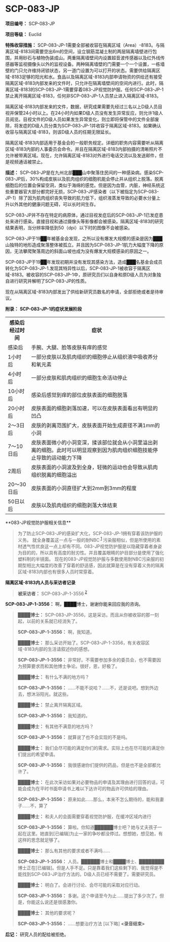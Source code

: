 # SCP-083-JP
**项目编号：** SCP-083-JP

**项目等级：** Euclid

**特殊收容措施：** SCP-083-JP-1需要全部被收容在隔离区域（Area）-8183。与隔离区域-8183间需要空出6m的空间，设立钢筋混凝土制的两层隔离墙壁进行包围，并用砂石与植物伪装成山。两重隔离墙壁间内设置超音波传感器以及红外线传感器等监视摄像头以外的监视设备。两种隔离墙壁的门需要一个一个设置，一栋墙壁的门只允许维持闭锁状态，另一道门设置为可以打开的状态。需要供给隔离区域-8183足够的阳光和水。食品以及隔离区域-8183内部申请物资的供给还有接受隔离区域-8183内部发来的文件时，只允许在隔离墙壁间的空间内进行。此时，隔离区域-8183的SCP-083-JP-1需要穿着083-JP视觉防护服。任何SCP-083-JP-1禁止离开隔离区域-8183，任何非SCP-083-JP-1人员禁止进入隔离区域-8183。

隔离区域-8183内部发来的文件，数据，研究成果需要先经过三名以上D级人员目视并保管24小时以上。在24小时内如果D级人员没有发生异常反应，则允许1级人员阅览。目视文件的D级人员如果发生异常变化，则立即将保管中的文件全部废除，将发症的D级人员分类为SCP-083-JP-1并收容于隔离区域-8183。如果确认收容与隔离区域-8183，则该D级人员的任期无限延长。

隔离区域-8183内部适用于基金会的一般职务规定。详细的职务内容需要听从隔离区域-8183内部的人事委员会命令。并且在隔离区域-8183内部拍摄的清晰照片不允许被带离区域。现在，允许隔离区域-8183对外进行电话交流以及发送邮件，但是视频通话被禁止。

**描述：** SCP-083-JP是在九州北部███山中聚落住民间的一种感染病。感染SCP-083-JP后，30%构成皮肤以及肌肉组织的细胞机能会停止并从组织上脱落。脱离细胞后的位置会保留空洞，类似于海绵的感觉。但是因为血管，内脏，神经系统这些重要器官大部分都完好无损，SCP-083-JP感染者（以下被指定为SCP-083-JP-1）除了因为肌肉组织丧失导致的肌力低下，组织液蒸发导致的必要水分量上升以外其他的健康问题无碍，可以长时间生存。

SCP-083-JP并不存在特定的病原体，通过目视发症后的SCP-083-JP-1已发症患处来进行感染。直接目视和通过摄像头等影像都会被感染。隔离区域-8183的研究结果表明，当分辨率降低到50（dpi）以下时的图像不会被感染。

SCP-083-JP于19██年被基金会发现，之所以没有爆发大规模的感染是因为███山独特的地形造成聚落整体被孤立。并且因为SCP-083-JP-1肌力大幅度下降的原因，无法攀爬聚落周边的斜面山坡也成为没有爆发大规模感染的原因之一。

SCP-083-JP于19██年发现初期并没有发现其感染方法，造成███名基金会成员转化为SCP-083-JP-1.发现其特异性以后，SCP-083-JP-1被收容于隔离区域-8183。被收容的SCP-083-JP-1中，原研究员们以自身和原D级人员为对象独自进行研究并解明了SCP-083-JP的性质。

现在从隔离区域-8183内部发出了供给新研究员数名的申请，全部拒绝或者是待审议。

**附录：** 
**SCP-083-JP-1的症状发展阶段** 
<table class='wiki-content-table'>
 <tr>
  <th colspan='1' rowspan='1'>&#24863;&#26579;&#21518;&#32463;&#36807;&#26102;&#38388;</th>
  <th colspan='1' rowspan='1'>&#30151;&#29366;</th>
 </tr>
 <tr>
  <td colspan='1' rowspan='1'>&#24863;&#26579;&#21518;</td>
  <td colspan='1' rowspan='1'>&#25163;&#33109;&#12289;&#22823;&#33151;&#12289;&#33080;&#31561;&#30382;&#32932;&#26377;&#30162;&#30340;&#24863;&#35273;</td>
 </tr>
 <tr>
  <td colspan='1' rowspan='1'>1&#23567;&#26102;&#21518;</td>
  <td colspan='1' rowspan='1'>&#19968;&#37096;&#20998;&#30382;&#32932;&#20197;&#21450;&#32908;&#32905;&#32452;&#32455;&#30340;&#32454;&#32990;&#20572;&#27490;&#20174;&#32452;&#32455;&#28082;&#20013;&#21560;&#25910;&#20859;&#20998;&#21644;&#27687;&#20803;&#32032;</td>
 </tr>
 <tr>
  <td colspan='1' rowspan='1'>4&#23567;&#26102;&#21518;</td>
  <td colspan='1' rowspan='1'>&#19968;&#37096;&#20998;&#30382;&#32932;&#21644;&#32908;&#32905;&#32452;&#32455;&#30340;&#32454;&#32990;&#29983;&#21629;&#27963;&#21160;&#20572;&#27490;</td>
 </tr>
 <tr>
  <td colspan='1' rowspan='1'>10&#23567;&#26102;&#21518;</td>
  <td colspan='1' rowspan='1'>&#24863;&#26579;&#21518;&#24863;&#35273;&#21040;&#30162;&#30340;&#37096;&#20301;&#30382;&#32932;&#34920;&#38754;&#30340;&#32454;&#32990;&#33073;&#33853;</td>
 </tr>
 <tr>
  <td colspan='1' rowspan='1'>20&#23567;&#26102;&#21518;</td>
  <td colspan='1' rowspan='1'>&#30382;&#32932;&#34920;&#38754;&#30340;&#32454;&#32990;&#21093;&#33853;&#21152;&#36895;&#65292;&#21487;&#20197;&#22312;&#30382;&#32932;&#34920;&#38754;&#30475;&#20986;&#26377;&#26126;&#26174;&#30340;&#20985;&#20984;</td>
 </tr>
 <tr>
  <td colspan='1' rowspan='1'>2&#65374;3&#26085;&#21518;</td>
  <td colspan='1' rowspan='1'>&#30382;&#32932;&#30340;&#21093;&#31163;&#33539;&#22260;&#25193;&#22823;&#65292;&#30382;&#32932;&#34920;&#38754;&#24320;&#22987;&#29983;&#25104;&#30452;&#24452;&#19981;&#28385;1mm&#30340;&#23567;&#27934;</td>
 </tr>
 <tr>
  <td colspan='1' rowspan='1'>7&#65374;10&#26085;&#21518;</td>
  <td colspan='1' rowspan='1'>&#30382;&#32932;&#34920;&#38754;&#24494;&#23567;&#30340;&#23567;&#27934;&#21464;&#28145;&#65292;&#25545;&#35813;&#37096;&#20301;&#23601;&#20250;&#20174;&#23567;&#27934;&#37324;&#28322;&#20986;&#21093;&#31163;&#30340;&#32454;&#32990;&#12290;&#27492;&#26102;&#21487;&#20197;&#26126;&#26174;&#35266;&#23519;&#21040;&#22240;&#20026;&#32908;&#32905;&#32452;&#32455;&#32454;&#32990;&#25216;&#33021;&#20572;&#27490;&#23548;&#33268;&#30340;&#36816;&#21160;&#33021;&#21147;&#19979;&#38477;</td>
 </tr>
 <tr>
  <td colspan='1' rowspan='1'>2&#21608;&#21518;</td>
  <td colspan='1' rowspan='1'>&#30382;&#32932;&#34920;&#38754;&#30340;&#23567;&#27934;&#27874;&#21450;&#21040;&#20840;&#36523;&#65292;&#36731;&#24494;&#30340;&#36816;&#21160;&#20063;&#20250;&#23548;&#33268;&#20174;&#32908;&#32905;&#32452;&#32455;&#33073;&#31163;&#30340;&#32454;&#32990;&#28322;&#20986;</td>
 </tr>
 <tr>
  <td colspan='1' rowspan='1'>20&#65374;30&#26085;&#21518;</td>
  <td colspan='1' rowspan='1'>&#30382;&#32932;&#34920;&#38754;&#30340;&#23567;&#27934;&#30452;&#24452;&#25193;&#22823;&#21040;2mm&#21040;3mm&#30340;&#31243;&#24230;</td>
 </tr>
 <tr>
  <td colspan='1' rowspan='1'>50&#26085;&#20197;&#21518;</td>
  <td colspan='1' rowspan='1'>&#30382;&#32932;&#20197;&#21450;&#32908;&#32905;&#32452;&#32455;&#30340;&#32454;&#32990;&#21093;&#33853;&#22823;&#20307;&#32467;&#26463;</td>
 </tr>
</table>
**083-JP视觉防护服相关信息** 


> 为了防止SCP-083-JP的感染扩大化，SCP-083-JP-1拥有穿着该防护服的义务。
就全身覆盖这一点与一般的耐NBC<sup class='footnoteref'>
 <a shape='rect' class='footnoteref' id='footnoteref-1' href='javascript:;' onclick='WIKIDOT.page.utils.scrollToReference(&apos;footnote-1&apos;)'>1</a>
</sup>污染服相似，但是所使用的素材透气性优良这一点上却有不同。083-JP视觉防护服是以隐藏穿着者身姿为目的的，所以具有高度的耐刃性。并且覆盖眼睛的护目部分是使用了强化塑料制的半镜面。
现在的083-JP视觉防护服与多数使用耐NBC污染服的初期型相比大幅度的改善了穿着的舒适感，因此就算是在没有穿着义务的隔离区域-8183内部也有很多人员时常穿着。
> 

**隔离区域-8183内人员与采访者记录** 


> **被采访者：** SCP-083-JP-1-3556<sup class='footnoteref'>
 <a shape='rect' class='footnoteref' id='footnoteref-2' href='javascript:;' onclick='WIKIDOT.page.utils.scrollToReference(&apos;footnote-2&apos;)'>2</a>
</sup>

**SCP-083-JP-1-3556：** 啊，████博士，谢谢你能来回应我的咨询。
> 
> **████博士：** SCP-083-JP-3556，这是采访。而且从你被收容的那一刻起，以前的关系就已经消失了。
> 
> **SCP-083-JP-1-3556：** 啊，我知道。
> 
> **████博士：** 那么采访开始了。SCP-083-JP-1-3356，有关收容区域-8183内部的生活请叙述你的感想。
> 
> **SCP-083-JP-1-3556：** 非常好。不需要参加多余的委员会，也不需要因为预算要求而和其他博士争论。很好，恩，好极了。
> 
> **████博士：** 有什么不满的地方吗？
> 
> **SCP-083-JP-1-3556：** ……不能不说哈？……不，还是说吧。想到外边去，想沐浴阳光。就这些。
> 
> **████博士：** 禁止离开隔离区域。
> 
> **SCP-083-JP-1-3556：** 我知道的。
> 
> **████博士：** 有其他不满意的地方吗？
> 
> **SCP-083-JP-1-3556：** 就算说了也不会实现的不是吗。
> 
> **████博士：** 我们会尽可能的满足你们的需求。实际上也在尽可能的满足你们提出的希望申请。
> 
> **SCP-083-JP-1-3556：** 我很感谢你们提供的药品，但是也不是全部都允许了。
> 
> **████博士：** 在此次采访如果对必要物品的申请及其理由进行回答的话，可能会成为在平时书面申请书上难以下达许可的物品许可供给的理由。
> 
> **SCP-083-JP-1-3556：** 原来如此……那么，本来不怎么期待的，能和我妻子……不，算了
> 
> **████博士：** 和夫人的会面需要穿着视觉防护服，在缓冲区域内进行
> 
> **SCP-083-JP-1-3556：** 算啦。你知道██████博士吧？她与丈夫孩子一起在这里。她直到[已编辑]为止一家的争吵都没停过。想想她，想见她，有这样的思念就足够了。
> 
> **████博士：** 那么有其他的要求或者不满吗……
> 
> **SCP-083-JP-1-3556：** 人员。██████博士和████博士、████████博士正在[已编辑]。但是人手不足。只是靠着我们这些剩下的、我觉得是不能找到SCP-083-JP治疗方法的。D级人员已经不需要了。需要研究员。
> 
> **████博士：** 明白了。会进行讨论、会尽可能的采取对应行动。
> 
> **SCP-083-JP-1-3556：** 多谢。这个申请至今为止……提出了多少次了。但是，你能这么说还是很感激你。
> 
> **████博士：** 其他的要求呢？
> 
> **SCP-083-JP-1-3556：** ……想要治疗方法
[以下略]
**<录音结束>** 

**后记：** 研究人员的配给被拒绝。
> 

